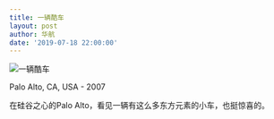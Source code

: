 ```yaml
---
title: 一辆酷车
layout: post
author: 华航
date: '2019-07-18 22:00:00'
---
```


![一辆酷车](https://dl.darkmatter.cn/D/2019/D000034.jpg)

Palo Alto, CA, USA - 2007

在硅谷之心的Palo Alto，看见一辆有这么多东方元素的小车，也挺惊喜的。